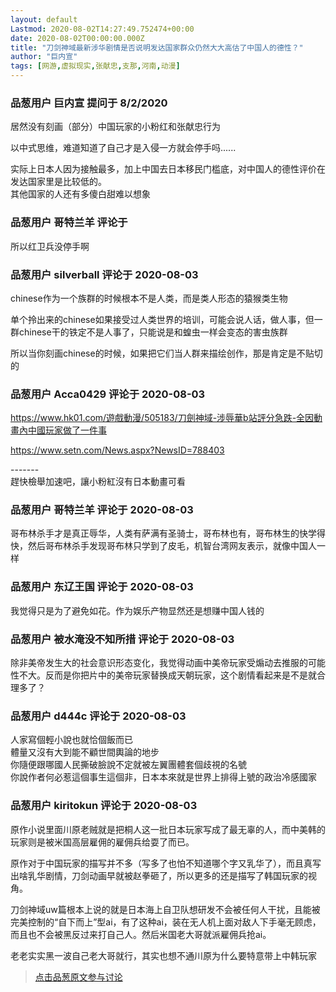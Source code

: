 ```yaml
---
layout: default
Lastmod: 2020-08-02T14:27:49.752474+00:00
date: 2020-08-02T00:00:00.000Z
title: "刀剑神域最新涉华剧情是否说明发达国家群众仍然大大高估了中国人的德性？"
author: "巨内宣"
tags: [网游,虚拟现实,张献忠,支那,河南,动漫]
---
```



### 品葱用户 **巨内宣** 提问于 8/2/2020
    
居然没有刻画（部分）中国玩家的小粉红和张献忠行为  
  
以中式思维，难道知道了自己才是入侵一方就会停手吗......  
  
实际上日本人因为接触最多，加上中国去日本移民门槛底，对中国人的德性评价在发达国家里是比较低的。  
其他国家的人还有多傻白甜难以想象
    
                

### 品葱用户 **哥特兰羊** 评论于 
        
所以红卫兵没停手啊
        
                

### 品葱用户 **silverball** 评论于 2020-08-03
        
chinese作为一个族群的时候根本不是人类，而是类人形态的猿猴类生物  
  
单个拎出来的chinese如果接受过人类世界的培训，可能会说人话，做人事，但一群chinese干的铁定不是人事了，只能说是和蝗虫一样会变态的害虫族群  
  
所以当你刻画chinese的时候，如果把它们当人群来描绘创作，那是肯定是不贴切的
        
                

### 品葱用户 **Acca0429** 评论于 2020-08-03
        
https://www.hk01.com/遊戲動漫/505183/刀劍神域-涉辱華b站評分急跌-全因動畫內中國玩家做了一件事  
  
https://www.setn.com/News.aspx?NewsID=788403  
  
\-------  
趕快檢舉加速吧，讓小粉紅沒有日本動畫可看
        
                

### 品葱用户 **哥特兰羊** 评论于 2020-08-03
        
哥布林杀手才是真正辱华，人类有萨满有圣骑士，哥布林也有，哥布林生的快学得快，然后哥布林杀手发现哥布林只学到了皮毛，机智台湾网友表示，就像中国人一样
        
                

### 品葱用户 **东辽王国** 评论于 2020-08-03
        
我觉得只是为了避免如花。作为娱乐产物显然还是想赚中国人钱的
        
                

### 品葱用户 **被水淹没不知所措** 评论于 2020-08-03
        
除非美帝发生大的社会意识形态变化，我觉得动画中美帝玩家受煽动去推服的可能性不大。反而是你把片中的美帝玩家替换成天朝玩家，这个剧情看起来是不是就合理多了？
        
                

### 品葱用户 **d444c** 评论于 2020-08-03
        
人家寫個輕小說也就恰個飯而已  
體量又沒有大到能不顧世間輿論的地步  
你隨便跟哪國人民撕破臉說不定就被左翼團體套個歧視的名號  
你說作者何必惹這個事生這個非，日本本來就是世界上排得上號的政治冷感國家
        
                

### 品葱用户 **kiritokun** 评论于 2020-08-03
        
原作小说里面川原老贼就是把桐人这一批日本玩家写成了最无辜的人，而中美韩的玩家则是被米国高层雇佣的雇佣兵给耍了而已。  
  
原作对于中国玩家的描写并不多（写多了也怕不知道哪个字又乳华了），而且真写出啥乳华剧情，刀剑动画早就被赵拳砸了，所以更多的还是描写了韩国玩家的视角。  
  
刀剑神域uw篇根本上说的就是日本海上自卫队想研发不会被任何人干扰，且能被完美控制的“自下而上”型ai，有了这种ai，装在无人机上面对敌人下手毫无顾虑，而且也不会被黑反过来打自己人。然后米国老大哥就派雇佣兵抢ai。  
  
老老实实黑一波自己老大哥就行，其实也想不通川原为什么要特意带上中韩玩家
        
                





> [点击品葱原文参与讨论](https://pincong.rocks/question/29292)

